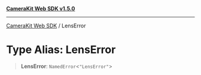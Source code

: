 [**CameraKit Web SDK v1.5.0**](../README.md)

***

[CameraKit Web SDK](../globals.md) / LensError

# Type Alias: LensError

> **LensError**: `NamedError`\<`"LensError"`\>
